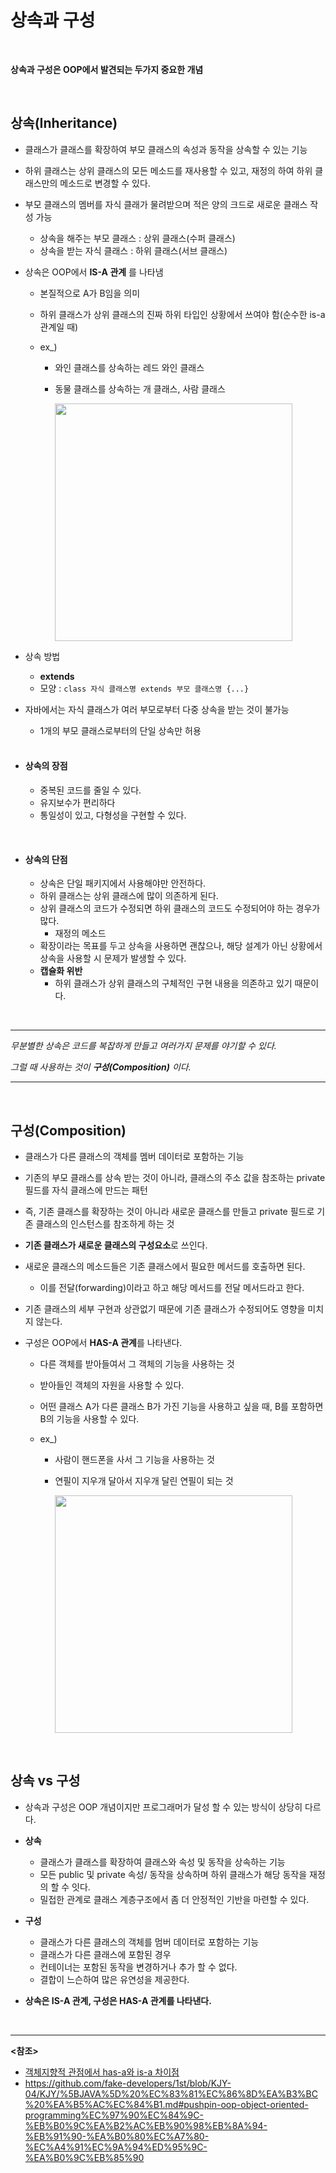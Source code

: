 # 상속과 구성

<br>

**상속과 구성은 OOP에서 발견되는 두가지 중요한 개념**

<br>

## 상속(Inheritance)

- 클래스가 클래스를 확장하여 부모 클래스의 속성과 동작을 상속할 수 있는 기능

- 하위 클래스는 상위 클래스의 모든 메소드를 재사용할 수 있고, 재정의 하여 하위 클래스만의 메소드로 변경할 수 있다.

- 부모 클래스의 멤버를 자식 클래가 물려받으며 적은 양의 크드로 새로운 클래스 작성 가능

  - 상속을 해주는 부모 클래스 : 상위 클래스(수퍼 클래스)
  - 상속을 받는 자식 클래스 : 하위 클래스(서브 클래스)

- 상속은 OOP에서 **IS-A 관계** 를 나타냄

  - 본질적으로 A가 B임을 의미

  - 하위 클래스가 상위 클래스의 진짜 하위 타입인 상황에서 쓰여야 함(순수한 is-a 관계일 때)

  - ex_) 

    - 와인 클래스를 상속하는 레드 와인 클래스

    - 동물 클래스를 상속하는 개 클래스, 사람 클래스

       <img src= "https://camo.githubusercontent.com/a6d811aa2c7c5c219a0c33c344ad4d0451c6264a11ce133ef6e67c16b9124da2/68747470733a2f2f626c6f672e6b616b616f63646e2e6e65742f646e2f62506b5147492f62747144374842436b4a592f4c6c50547642716e5631326530546436676f796142302f696d672e676966" height = 380>

- 상속 방법 

  - **extends**
  - 모양 : `class 자식 클래스명 extends 부모 클래스명 {...}`

- 자바에서는 자식 클래스가 여러 부모로부터 다중 상속을 받는 것이 불가능

  - 1개의 부모 클래스로부터의 단일 상속만 허용

  <br>

- #### 상속의 장점

  - 중복된 코드를 줄일 수 있다.
  - 유지보수가 편리하다
  - 통일성이 있고, 다형성을 구현할 수 있다.

<br>

- #### 상속의 단점

  - 상속은 단일 패키지에서 사용해야만 안전하다.
  - 하위 클래스는 상위 클래스에 많이 의존하게 된다.
  - 상위 클래스의 코드가 수정되면 하위 클래스의 코드도 수정되어야 하는 경우가 많다.
    - 재정의 메소드
  - 확장이라는 목표를 두고 상속을 사용하면 괜찮으나, 해당 설계가 아닌 상황에서 상속을 사용할 시 문제가 발생할 수 있다.
  - **캡슐화  위반**
    - 하위 클래스가 상위 클래스의 구체적인 구현 내용을 의존하고 있기 때문이다.

<br>

------------

 *무분별한 상속은 코드를 복잡하게 만들고 여러가지 문제를 야기할 수 있다.*

 *그럴 때 사용하는 것이*  ***구성(Composition)*** *이다.*

-------------------

<br>

## 구성(Composition)

- 클래스가 다른 클래스의 객체를 멤버 데이터로 포함하는 기능

- 기존의 부모 클래스를 상속 받는 것이 아니라, 클래스의 주소 값을 참조하는 private 필드를 자식 클래스에 만드는 패턴

- 즉, 기존 클래스를 확장하는 것이 아니라 새로운 클래스를 만들고 private 필드로 기존 클래스의 인스턴스를 참조하게 하는 것

- **기존 클래스가 새로운 클래스의 구성요소**로 쓰인다.

- 새로운 클래스의 메소드들은 기존 클래스에서 필요한 메서드를 호출하면 된다.

  - 이를 전달(forwarding)이라고 하고 해당 메서드를 전달 메서드라고 한다.

- 기존 클래스의 세부 구현과 상관없기 때문에 기존 클래스가 수정되어도 영향을 미치지 않는다.

- 구성은 OOP에서 **HAS-A 관계**를 나타낸다.

  - 다른 객체를 받아들여서 그 객체의 기능을 사용하는 것

  - 받아들인 객체의 자원을 사용할 수 있다.

  - 어떤 클래스 A가 다른 클래스 B가 가진 기능을 사용하고 싶을 때, B를 포함하면 B의 기능을 사용할 수 있다.

  - ex_)

    - 사람이 핸드폰을 사서 그 기능을 사용하는 것

    - 연필이 지우개 달아서 지우개 달린 연필이 되는 것

       <img src= "https://camo.githubusercontent.com/b5c482580e3ab03319396d7dd1219a6d05dda8c99f7549d6e55a65f3f5f094ee/68747470733a2f2f626c6f672e6b616b616f63646e2e6e65742f646e2f4873504e372f6274714437474a73686a312f6b48424f74644a63373458547a6a5359356b394344312f696d672e676966" height = 380>

<br>

## 상속 vs 구성

- 상속과 구성은 OOP 개념이지만 프로그래머가 달성 할 수 있는 방식이 상당히 다르다.
- **상속** 
  - 클래스가 클래스를 확장하여 클래스와 속성 및 동작을 상속하는 기능
  - 모든 public 및 private 속성/ 동작을 상속하며 하위 클래스가 해당 동작을 재정의 할 수 잇다.
  - 밀접한 관계로 클래스 계층구조에서 좀 더 안정적인 기반을 마련할 수 있다.
- **구성**
  - 클래스가 다른 클래스의 객체를 멈버 데이터로 포함하는 기능
  - 클래스가 다른 클래스에 포함된 경우
  - 컨테이너는 포함된 동작을 변경하거나 추가 할 수 없다.
  - 결합이 느슨하여 많은 유연성을 제공한다.

- **상속은 IS-A 관계, 구성은 HAS-A 관계를 나타낸다.**

<br>

------

**<참조>**

- [객체지향적 관점에서 has-a와 is-a 차이점](https://minusi.tistory.com/entry/%EA%B0%9D%EC%B2%B4-%EC%A7%80%ED%96%A5%EC%A0%81-%EA%B4%80%EC%A0%90%EC%97%90%EC%84%9C%EC%9D%98-has-a%EC%99%80-is-a-%EC%B0%A8%EC%9D%B4%EC%A0%90)
- <https://github.com/fake-developers/1st/blob/KJY-04/KJY/%5BJAVA%5D%20%EC%83%81%EC%86%8D%EA%B3%BC%20%EA%B5%AC%EC%84%B1.md#pushpin-oop-object-oriented-programming%EC%97%90%EC%84%9C-%EB%B0%9C%EA%B2%AC%EB%90%98%EB%8A%94-%EB%91%90-%EA%B0%80%EC%A7%80-%EC%A4%91%EC%9A%94%ED%95%9C-%EA%B0%9C%EB%85%90>